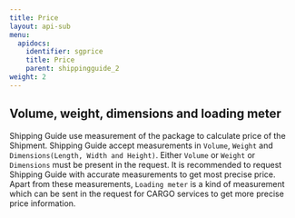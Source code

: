 ```yaml
---
title: Price
layout: api-sub
menu:
  apidocs:
    identifier: sgprice
    title: Price
    parent: shippingguide_2
weight: 2
---
```


## Volume, weight, dimensions and loading meter
Shipping Guide use measurement of the package to calculate price of the
Shipment. Shipping Guide accept measurements in ```Volume```,
```Weight``` and ```Dimensions(Length, Width and Height)```.
Either ```Volume``` or ```Weight``` or
```Dimensions``` must be present in the request. It is recommended to
request Shipping Guide with accurate measurements to get most precise price.
Apart from these measurements, ```Loading meter``` is a kind of
measurement which can be sent in the request for CARGO services to get more
precise price information.
